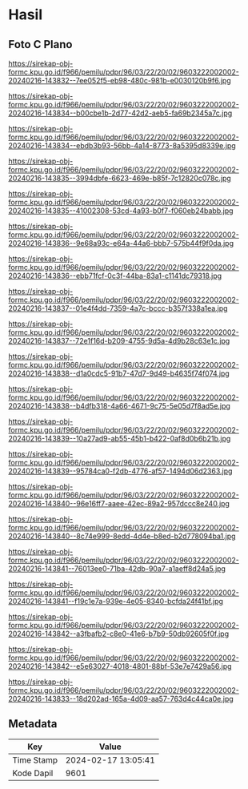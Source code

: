 # Hasil

## Foto C Plano

https://sirekap-obj-formc.kpu.go.id/f966/pemilu/pdpr/96/03/22/20/02/9603222002002-20240216-143832--7ee052f5-eb98-480c-981b-e0030120b9f6.jpg

https://sirekap-obj-formc.kpu.go.id/f966/pemilu/pdpr/96/03/22/20/02/9603222002002-20240216-143834--b00cbe1b-2d77-42d2-aeb5-fa69b2345a7c.jpg

https://sirekap-obj-formc.kpu.go.id/f966/pemilu/pdpr/96/03/22/20/02/9603222002002-20240216-143834--ebdb3b93-56bb-4a14-8773-8a5395d8339e.jpg

https://sirekap-obj-formc.kpu.go.id/f966/pemilu/pdpr/96/03/22/20/02/9603222002002-20240216-143835--3994dbfe-6623-469e-b85f-7c12820c078c.jpg

https://sirekap-obj-formc.kpu.go.id/f966/pemilu/pdpr/96/03/22/20/02/9603222002002-20240216-143835--41002308-53cd-4a93-b0f7-f060eb24babb.jpg

https://sirekap-obj-formc.kpu.go.id/f966/pemilu/pdpr/96/03/22/20/02/9603222002002-20240216-143836--9e68a93c-e64a-44a6-bbb7-575b44f9f0da.jpg

https://sirekap-obj-formc.kpu.go.id/f966/pemilu/pdpr/96/03/22/20/02/9603222002002-20240216-143836--ebb71fcf-0c3f-44ba-83a1-c1141dc79318.jpg

https://sirekap-obj-formc.kpu.go.id/f966/pemilu/pdpr/96/03/22/20/02/9603222002002-20240216-143837--01e4f4dd-7359-4a7c-bccc-b357f338a1ea.jpg

https://sirekap-obj-formc.kpu.go.id/f966/pemilu/pdpr/96/03/22/20/02/9603222002002-20240216-143837--72e1f16d-b209-4755-9d5a-4d9b28c63e1c.jpg

https://sirekap-obj-formc.kpu.go.id/f966/pemilu/pdpr/96/03/22/20/02/9603222002002-20240216-143838--d1a0cdc5-91b7-47d7-9d49-b4635f74f074.jpg

https://sirekap-obj-formc.kpu.go.id/f966/pemilu/pdpr/96/03/22/20/02/9603222002002-20240216-143838--b4dfb318-4a66-4671-9c75-5e05d7f8ad5e.jpg

https://sirekap-obj-formc.kpu.go.id/f966/pemilu/pdpr/96/03/22/20/02/9603222002002-20240216-143839--10a27ad9-ab55-45b1-b422-0af8d0b6b21b.jpg

https://sirekap-obj-formc.kpu.go.id/f966/pemilu/pdpr/96/03/22/20/02/9603222002002-20240216-143839--95784ca0-f2db-4776-af57-1494d06d2363.jpg

https://sirekap-obj-formc.kpu.go.id/f966/pemilu/pdpr/96/03/22/20/02/9603222002002-20240216-143840--96e16ff7-aaee-42ec-89a2-957dccc8e240.jpg

https://sirekap-obj-formc.kpu.go.id/f966/pemilu/pdpr/96/03/22/20/02/9603222002002-20240216-143840--8c74e999-8edd-4d4e-b8ed-b2d778094ba1.jpg

https://sirekap-obj-formc.kpu.go.id/f966/pemilu/pdpr/96/03/22/20/02/9603222002002-20240216-143841--76013ee0-71ba-42db-90a7-a1aeff8d24a5.jpg

https://sirekap-obj-formc.kpu.go.id/f966/pemilu/pdpr/96/03/22/20/02/9603222002002-20240216-143841--f19c1e7a-939e-4e05-8340-bcfda24f41bf.jpg

https://sirekap-obj-formc.kpu.go.id/f966/pemilu/pdpr/96/03/22/20/02/9603222002002-20240216-143842--a3fbafb2-c8e0-41e6-b7b9-50db92605f0f.jpg

https://sirekap-obj-formc.kpu.go.id/f966/pemilu/pdpr/96/03/22/20/02/9603222002002-20240216-143842--e5e63027-4018-4801-88bf-53e7e7429a56.jpg

https://sirekap-obj-formc.kpu.go.id/f966/pemilu/pdpr/96/03/22/20/02/9603222002002-20240216-143833--18d202ad-165a-4d09-aa57-763d4c44ca0e.jpg


## Metadata

| Key        | Value               |
| ---------- | ------------------- |
| Time Stamp | 2024-02-17 13:05:41 |
| Kode Dapil | 9601                |



